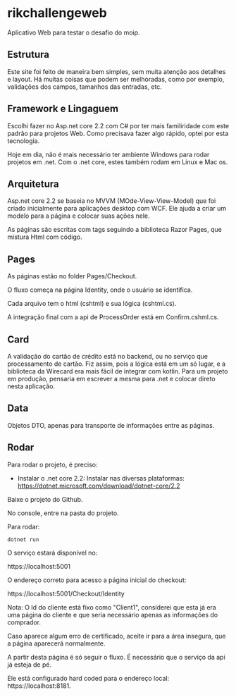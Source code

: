 # rikchallengeweb

Aplicativo Web para testar o desafio do moip.

## Estrutura

Este site foi feito de maneira bem simples, sem muita atenção aos detalhes e layout. Há muitas coisas que podem ser melhoradas, como por exemplo, validações dos campos, tamanhos das entradas, etc.

## Framework e Lingaguem

Escolhi fazer no Asp.net core 2.2 com C# por ter mais familiridade com este padrão para projetos Web. Como precisava fazer algo rápido, optei por esta tecnologia.

Hoje em dia, não é mais necessário ter ambiente Windows para rodar projetos em .net. Com o .net core, estes também rodam em Linux e Mac os.

## Arquitetura

Asp.net core 2.2 se baseia no MVVM (MOde-View-View-Model) que foi criado inicialmente para aplicações desktop com WCF. Ele ajuda a criar um modelo para a página e colocar suas ações nele.

As páginas são escritas com tags seguindo a biblioteca Razor Pages, que mistura Html com código.

## Pages

As páginas estão no folder Pages/Checkout.

O fluxo começa na página Identity, onde o usuário se identifica. 

Cada arquivo tem o html (cshtml) e sua lógica (cshtml.cs).

A integração final com a api de ProcessOrder está em Confirm.cshml.cs.

## Card

A validação do cartão de crédito está no backend, ou no serviço que processamento de cartão. Fiz assim, pois a lógica está em um só lugar, e a biblioteca da Wirecard era mais fácil de integrar com kotlin.
Para um projeto em produção, pensaria em escrever a mesma para .net e colocar direto nesta aplicação.

## Data

Objetos DTO, apenas para transporte de informações entre as páginas.

## Rodar

Para rodar o projeto, é preciso:

- Instalar o .net core 2.2:
Instalar nas diversas plataformas: https://dotnet.microsoft.com/download/dotnet-core/2.2

Baixe o projeto do Github.

No console, entre na pasta do projeto.

Para rodar:

```
dotnet run
```

O serviço estará disponível no:

https://localhost:5001

O endereço correto para acesso a página inicial do checkout:

https://localhost:5001/Checkout/Identity

Nota: O Id do cliente está fixo como "Client1", considerei que esta já era uma página do cliente e que seria necessário apenas as informações do comprador.

Caso aparece algum erro de certificado, aceite ir para a área insegura, que a página aparecerá normalmente.

A partir desta página é só seguir o fluxo. É necessário que o serviço da api já esteja de pé.

Ele está configurado hard coded para o endereço local: https://localhost:8181.